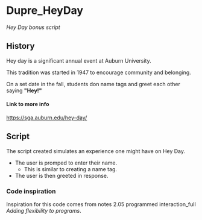 # Dupre_HeyDay
*Hey Day bonus script*

## History

Hey day is a significant annual event at Auburn University.

This tradition was started in 1947 to encourage community and belonging.

On a set date in the fall, students don name tags and greet each other saying **"Hey!"** 

#### Link to more info
https://sga.auburn.edu/hey-day/

## Script
The script created simulates an experience one might have on Hey Day.
- The user is promped to enter their name.
   - This is similar to creating a name tag.
- The user is then greeted in response.

### Code inspiration
Inspiration for this code comes from notes 2.05 programmed interaction_full *Adding flexibility to programs*.
